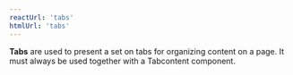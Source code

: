 ```yaml
---
reactUrl: 'tabs'
htmlUrl: 'tabs'
---
```

**Tabs** are used to present a set on tabs for organizing content on a page. It must always be used together with a Tabcontent component.
